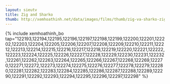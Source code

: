 ```yaml
---
layout: sieutv
title: Zig and Sharko
thumb: http://xemhoathinh.net/data/images/films/thumb/zig-va-sharko-zig-and-sharko-2011.jpg
---
```

{% include xemhoathinh_bo tap="122193,122194,122195,122196,122197,122198,122199,122200,122201,122202,122203,122204,122205,122206,122207,122208,122209,122210,122211,122212,122213,122214,122215,122216,122217,122218,122219,122220,122221,122222,122223,122224,122225,122226,122227,122228,122229,122230,122231,122232,122261,122262,122263,122264,122265,122266,122267,122268,122269,122270,122271,122272,122273,122274,122275,122276,122277,122278,122279,122280,122281,122282,122283,122284,122285,122286,122287,122288,122289,122290,122291,122292,122293,122294,122295,122296,122297,122298" %} 
